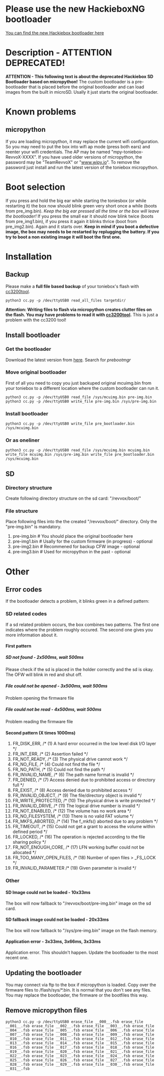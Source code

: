 # Please use the new HackieboxNG bootloader
[You can find the new Hackiebox bootloader here](https://github.com/toniebox-reverse-engineering/hackiebox_cfw_ng)


# Description - ATTENTION DEPRECATED!
**ATTENTION - This following text is about the deprecated Hackiebox SD Bootloader based on micropython!**
The custom bootloader is a pre-bootloader that is placed before the original bootloader and can load images from the built in microSD. Usally it just starts the original bootloader.

# Known problems
## micropython
If you are loading micropython, it may replace the current wifi configuration. So you may need to put the box into wifi ap mode (press both ears) and reenter your wifi credentials. The AP may be named "mpy-toniebox-RevvoX-XXXX". If you have used older versions of micropython, the password may be "TeamRevvoX" or "www.wipy.io". To remove the password just install and run the latest version of the toniebox micropython.

# Boot selection
If you press and hold the big ear while starting the toniesbox (or while restarting it) the box now should blink green very short once a while (boots from pre_img.bin). _Keep the big ear pressed all the time or the box will leave the bootloader!_ If you press the small ear it should now blink twice (boots from pre_img1.bin), if you press it again it blinks thrice (boot from pre_img2.bin). Again and it starts over. 
**Keep in mind if you boot a defective image, the box may needs to be restarted by replugging the battery. If you try to boot a non existing image it will boot the first one.**

# Installation
## Backup
Please make a **full file based backup** of your toniebox's flash with [cc3200tool](https://github.com/toniebox-reverse-engineering/cc3200tool).

```
python3 cc.py -p /dev/ttyUSB0 read_all_files targetdir/
```

**Attention: Writing files to flash via micropython creates clutter files on the flash. You may have problems to read it with [cc3200tool](https://github.com/toniebox-reverse-engineering/cc3200tool).** This is just a problem with the cc3200 tool!

## Install bootloader
### Get the bootloader
Download the latest version from [here](https://github.com/toniebox-reverse-engineering/micropython/releases). Search for _prebootmgr_
### Move original bootloader
First of all you need to copy you just backuped original mcuimg.bin from your toniebox to a different location where the custom bootloader can run it.
```
python3 cc.py -p /dev/ttyUSB0 read_file /sys/mcuimg.bin pre-img.bin
python3 cc.py -p /dev/ttyUSB0 write_file pre-img.bin /sys/pre-img.bin
```
### Install bootloader
```
python3 cc.py -p /dev/ttyUSB0 write_file pre_bootloader.bin /sys/mcuimg.bin
```
### Or as oneliner
```
python3 cc.py -p /dev/ttyUSB0 read_file /sys/mcuimg.bin mcuimg.bin write_file mcuimg.bin /sys/pre-img.bin write_file pre_bootloader.bin /sys/mcuimg.bin

```
## SD 
### Directory structure
Create following directory structure on the sd card: "/revvox/boot/"
### File structure
Place following files into the the created "/revvox/boot/" directory. 
Only the "pre-img.bin" is mandatory.

1. pre-img.bin # You should place the original bootloader here
2. pre-img1.bin # Usally for the custom firmware (in progress) - optional
3. pre-img2.bin # Recommened for backup CFW image - optional
4. pre-img3.bin # Used for micropython in the past - optional

# Other
## Error codes
If the bootloader detects a problem, it blinks green in a defined pattern:
### SD related codes
If a sd related problem occurs, the box combines two patterns. The first one indicates where the problem roughly occured. The second one gives you more information about it.
#### First pattern
##### SD not found - 2x500ms, wait 500ms
Please check if the sd is placed in the holder correctly and the sd is okay. The OFW will blink in red and shut off.
##### File could not be opened - 3x500ms, wait 500ms
Problem opening the firmware file
##### File could not be read - 4x500ms, wait 500ms
Problem reading the firmware file
#### Second pattern (X times 1000ms)
1. FR_DISK_ERR, /* (1) A hard error occurred in the low level disk I/O layer */
2. FR_INT_ERR, /* (2) Assertion failed */
3. FR_NOT_READY, /* (3) The physical drive cannot work */
4. FR_NO_FILE, /* (4) Could not find the file */
5. FR_NO_PATH, /* (5) Could not find the path */
6. FR_INVALID_NAME, /* (6) The path name format is invalid */
7. FR_DENIED, /* (7) Access denied due to prohibited access or directory full */
8. FR_EXIST, /* (8) Access denied due to prohibited access */
9. FR_INVALID_OBJECT, /* (9) The file/directory object is invalid */
10. FR_WRITE_PROTECTED, /* (10) The physical drive is write protected */
11. FR_INVALID_DRIVE, /* (11) The logical drive number is invalid */
12. FR_NOT_ENABLED, /* (12) The volume has no work area */
13. FR_NO_FILESYSTEM, /* (13) There is no valid FAT volume */
14. FR_MKFS_ABORTED, /* (14) The f_mkfs() aborted due to any problem */
15. FR_TIMEOUT, /* (15) Could not get a grant to access the volume within defined period */
16. FR_LOCKED, /* (16) The operation is rejected according to the file sharing policy */
17. FR_NOT_ENOUGH_CORE, /* (17) LFN working buffer could not be allocated */
18. FR_TOO_MANY_OPEN_FILES, /* (18) Number of open files > _FS_LOCK */
19. FR_INVALID_PARAMETER /* (19) Given parameter is invalid */
### Other
#### SD Image could not be loaded - 10x33ms
The box will now fallback to "/revvox/boot/pre-img.bin" image on the sd card.
#### SD fallback image could not be loaded - 20x33ms
The box will now fallback to "/sys/pre-img.bin" image on the flash memory.
#### Application error - 3x33ms, 3x66ms, 3x33ms
Application error. This shouldn't happen. Update the bootloader to the most recent one.

## Updating the bootloader
You may connect via ftp to the box if micropython is loaded. Copy over the firmware files to /flash/sys/*.bin. It is normal that you don't see any files. You may replace the bootloader, the firmware or the bootfiles this way.

## Remove micropython files
```
python3 cc.py -p /dev/ttyUSB0 erase_file __000__.fsb erase_file __001__.fsb erase_file __002__.fsb erase_file __003__.fsb erase_file __004__.fsb erase_file __005__.fsb erase_file __006__.fsb erase_file __007__.fsb erase_file __008__.fsb erase_file __009__.fsb erase_file __010__.fsb erase_file __011__.fsb erase_file __012__.fsb erase_file __013__.fsb erase_file __014__.fsb erase_file __015__.fsb erase_file __016__.fsb erase_file __017__.fsb erase_file __018__.fsb erase_file __019__.fsb erase_file __020__.fsb erase_file __021__.fsb erase_file __022__.fsb erase_file __023__.fsb erase_file __024__.fsb erase_file __025__.fsb erase_file __026__.fsb erase_file __027__.fsb erase_file __028__.fsb erase_file __029__.fsb erase_file __030__.fsb erase_file __031__.fsb
```